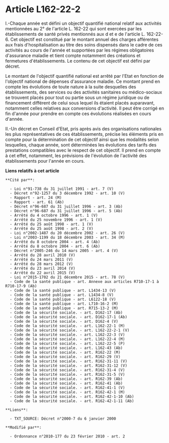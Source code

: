 # Article L162-22-2

I.-Chaque année est défini un objectif quantifié national relatif aux activités         mentionnées au 2° de l'article L.
162-22 qui sont exercées par les établissements de santé privés mentionnés aux d et e de l'article L. 162-22-6. Cet objectif
est constitué par le montant annuel des charges afférentes aux frais d'hospitalisation au titre des soins dispensés dans le
cadre de ces activités au cours de l'année et supportées par les régimes obligatoires d'assurance maladie et tient compte
notamment des créations et fermetures d'établissements. Le contenu de cet objectif est défini par décret. 

Le montant de l'objectif quantifié national est arrêté par l'Etat en fonction de l'objectif national de dépenses d'assurance
maladie. Ce montant prend en compte les évolutions de toute nature à la suite desquelles des établissements, des services ou
des activités sanitaires ou médico-sociaux se trouvent placés pour tout ou partie sous un régime juridique ou de financement
différent de celui sous lequel ils étaient placés auparavant, notamment celles relatives aux conversions d'activité. Il peut
être corrigé en fin d'année pour prendre en compte ces évolutions réalisées en cours d'année. 

II.-Un décret en Conseil d'Etat, pris après avis des organisations nationales les plus représentatives de ces établissements,
précise les éléments pris en compte pour la détermination de cet objectif ainsi que les modalités selon lesquelles, chaque
année, sont déterminées les évolutions des tarifs des prestations compatibles avec le respect de cet objectif. Il prend en
compte à cet effet, notamment, les prévisions de l'évolution de l'activité des établissements pour l'année en cours.

**Liens relatifs à cet article**

	**Cité par**:

	  - Loi n°91-738 du 31 juillet 1991 - art. 7 (V)
	  - Décret n°92-1257 du 3 décembre 1992 - art. 10 (V)
	  - Rapport - art. 24 (M)
	  - Rapport - art. 61 (Ab)
	  - Décret n°96-687 du 31 juillet 1996 - art. 3 (Ab)
	  - Décret n°96-687 du 31 juillet 1996 - art. 5 (Ab)
	  - Arrêté du 4 octobre 1996 - art. 1 (V)
	  - Arrêté du 25 novembre 1996 - art. 1 (V)
	  - Arrêté du 25 août 1998 - art. 1 (V)
	  - Arrêté du 25 août 1998 - art. 2 (V)
	  - Loi n°2002-1487 du 20 décembre 2002 - art. 26 (V)
	  - Loi n°2003-1199 du 18 décembre 2003 - art. 34 (M)
	  - Arrêté du 8 octobre 2004 - art. 4 (Ab)
	  - Arrêté du 8 octobre 2004 - art. 6 (Ab)
	  - Décret n°2005-246 du 14 mars 2005 - art. 4 (V)
	  - Arrêté du 28 avril 2010 (V)
	  - Arrêté du 24 mars 2011 (V)
	  - Arrêté du 28 mars 2012 (V)
	  - Arrêté du 23 avril 2014 (V)
	  - Arrêté du 22 avril 2015 (V)
	  - Loi n°2015-1702 du 21 décembre 2015 - art. 78 (V)
	  - Code de la santé publique - art. Annexe aux articles R710-17-1 à R710-17-9 (Ab)
	  - Code de la santé publique - art. L1434-13 (V)
	  - Code de la santé publique - art. L1434-8 (V)
	  - Code de la santé publique - art. L6122-18 (V)
	  - Code de la santé publique - art. L710-16-2 (M)
	  - Code de la santé publique - art. R715-13-2 (M)
	  - Code de la sécurité sociale. - art. D162-17 (Ab)
	  - Code de la sécurité sociale. - art. D162-17-1 (Ab)
	  - Code de la sécurité sociale. - art. D162-4 (V)
	  - Code de la sécurité sociale. - art. L162-22-1 (M)
	  - Code de la sécurité sociale. - art. L162-22-2-1 (V)
	  - Code de la sécurité sociale. - art. L162-22-3 (V)
	  - Code de la sécurité sociale. - art. L162-22-4 (M)
	  - Code de la sécurité sociale. - art. L162-22-5 (P)
	  - Code de la sécurité sociale. - art. L162-43 (Ab)
	  - Code de la sécurité sociale. - art. R162-22 (M)
	  - Code de la sécurité sociale. - art. R162-29 (V)
	  - Code de la sécurité sociale. - art. R162-31-11 (V)
	  - Code de la sécurité sociale. - art. R162-31-12 (V)
	  - Code de la sécurité sociale. - art. R162-31-4 (V)
	  - Code de la sécurité sociale. - art. R162-31-5 (V)
	  - Code de la sécurité sociale. - art. R162-39 (Ab)
	  - Code de la sécurité sociale. - art. R162-41 (Ab)
	  - Code de la sécurité sociale. - art. R162-41-1 (V)
	  - Code de la sécurité sociale. - art. R162-42-1 (M)
	  - Code de la sécurité sociale. - art. R162-42-1-10 (Ab)
	  - Code de la sécurité sociale. - art. R162-42-1-11 (Ab)

	**Liens**:

	  - TXT_SOURCE: Décret n°2000-7 du 6 janvier 2000

	**Modifié par**:

	  - Ordonnance n°2010-177 du 23 février 2010 - art. 2
